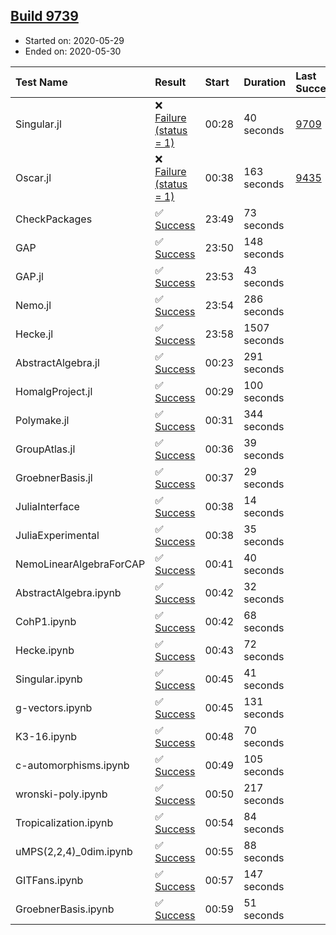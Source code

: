 ## [Build 9739](https://oscarci.mathematik.uni-kl.de/job/oscar/9739/)

* Started on: 2020-05-29
* Ended on: 2020-05-30

| Test Name    | Result | Start | Duration | Last Success | First Failure |
|:-------------|:-------|:------|:---------|:-------------|:--------------|
| Singular.jl | ❌ [Failure (status = 1)](https://oscarci.mathematik.uni-kl.de/job/oscar/9739/artifact/logs/build-9739/Singular.jl.log) | 00:28 | 40 seconds | [9709](https://oscarci.mathematik.uni-kl.de/job/oscar/9709/) | [9710](https://oscarci.mathematik.uni-kl.de/job/oscar/9710/) |
| Oscar.jl | ❌ [Failure (status = 1)](https://oscarci.mathematik.uni-kl.de/job/oscar/9739/artifact/logs/build-9739/Oscar.jl.log) | 00:38 | 163 seconds | [9435](https://oscarci.mathematik.uni-kl.de/job/oscar/9435/) | [9436](https://oscarci.mathematik.uni-kl.de/job/oscar/9436/) |
| CheckPackages | ✅ [Success](https://oscarci.mathematik.uni-kl.de/job/oscar/9739/artifact/logs/build-9739/CheckPackages.log) | 23:49 | 73 seconds |  |  |
| GAP | ✅ [Success](https://oscarci.mathematik.uni-kl.de/job/oscar/9739/artifact/logs/build-9739/GAP.log) | 23:50 | 148 seconds |  |  |
| GAP.jl | ✅ [Success](https://oscarci.mathematik.uni-kl.de/job/oscar/9739/artifact/logs/build-9739/GAP.jl.log) | 23:53 | 43 seconds |  |  |
| Nemo.jl | ✅ [Success](https://oscarci.mathematik.uni-kl.de/job/oscar/9739/artifact/logs/build-9739/Nemo.jl.log) | 23:54 | 286 seconds |  |  |
| Hecke.jl | ✅ [Success](https://oscarci.mathematik.uni-kl.de/job/oscar/9739/artifact/logs/build-9739/Hecke.jl.log) | 23:58 | 1507 seconds |  |  |
| AbstractAlgebra.jl | ✅ [Success](https://oscarci.mathematik.uni-kl.de/job/oscar/9739/artifact/logs/build-9739/AbstractAlgebra.jl.log) | 00:23 | 291 seconds |  |  |
| HomalgProject.jl | ✅ [Success](https://oscarci.mathematik.uni-kl.de/job/oscar/9739/artifact/logs/build-9739/HomalgProject.jl.log) | 00:29 | 100 seconds |  |  |
| Polymake.jl | ✅ [Success](https://oscarci.mathematik.uni-kl.de/job/oscar/9739/artifact/logs/build-9739/Polymake.jl.log) | 00:31 | 344 seconds |  |  |
| GroupAtlas.jl | ✅ [Success](https://oscarci.mathematik.uni-kl.de/job/oscar/9739/artifact/logs/build-9739/GroupAtlas.jl.log) | 00:36 | 39 seconds |  |  |
| GroebnerBasis.jl | ✅ [Success](https://oscarci.mathematik.uni-kl.de/job/oscar/9739/artifact/logs/build-9739/GroebnerBasis.jl.log) | 00:37 | 29 seconds |  |  |
| JuliaInterface | ✅ [Success](https://oscarci.mathematik.uni-kl.de/job/oscar/9739/artifact/logs/build-9739/JuliaInterface.log) | 00:38 | 14 seconds |  |  |
| JuliaExperimental | ✅ [Success](https://oscarci.mathematik.uni-kl.de/job/oscar/9739/artifact/logs/build-9739/JuliaExperimental.log) | 00:38 | 35 seconds |  |  |
| NemoLinearAlgebraForCAP | ✅ [Success](https://oscarci.mathematik.uni-kl.de/job/oscar/9739/artifact/logs/build-9739/NemoLinearAlgebraForCAP.log) | 00:41 | 40 seconds |  |  |
| AbstractAlgebra.ipynb | ✅ [Success](https://oscarci.mathematik.uni-kl.de/job/oscar/9739/artifact/logs/build-9739/AbstractAlgebra.ipynb.log) | 00:42 | 32 seconds |  |  |
| CohP1.ipynb | ✅ [Success](https://oscarci.mathematik.uni-kl.de/job/oscar/9739/artifact/logs/build-9739/CohP1.ipynb.log) | 00:42 | 68 seconds |  |  |
| Hecke.ipynb | ✅ [Success](https://oscarci.mathematik.uni-kl.de/job/oscar/9739/artifact/logs/build-9739/Hecke.ipynb.log) | 00:43 | 72 seconds |  |  |
| Singular.ipynb | ✅ [Success](https://oscarci.mathematik.uni-kl.de/job/oscar/9739/artifact/logs/build-9739/Singular.ipynb.log) | 00:45 | 41 seconds |  |  |
| g-vectors.ipynb | ✅ [Success](https://oscarci.mathematik.uni-kl.de/job/oscar/9739/artifact/logs/build-9739/g-vectors.ipynb.log) | 00:45 | 131 seconds |  |  |
| K3-16.ipynb | ✅ [Success](https://oscarci.mathematik.uni-kl.de/job/oscar/9739/artifact/logs/build-9739/K3-16.ipynb.log) | 00:48 | 70 seconds |  |  |
| c-automorphisms.ipynb | ✅ [Success](https://oscarci.mathematik.uni-kl.de/job/oscar/9739/artifact/logs/build-9739/c-automorphisms.ipynb.log) | 00:49 | 105 seconds |  |  |
| wronski-poly.ipynb | ✅ [Success](https://oscarci.mathematik.uni-kl.de/job/oscar/9739/artifact/logs/build-9739/wronski-poly.ipynb.log) | 00:50 | 217 seconds |  |  |
| Tropicalization.ipynb | ✅ [Success](https://oscarci.mathematik.uni-kl.de/job/oscar/9739/artifact/logs/build-9739/Tropicalization.ipynb.log) | 00:54 | 84 seconds |  |  |
| uMPS(2,2,4)_0dim.ipynb | ✅ [Success](https://oscarci.mathematik.uni-kl.de/job/oscar/9739/artifact/logs/build-9739/uMPS-2-2-4-_0dim.ipynb.log) | 00:55 | 88 seconds |  |  |
| GITFans.ipynb | ✅ [Success](https://oscarci.mathematik.uni-kl.de/job/oscar/9739/artifact/logs/build-9739/GITFans.ipynb.log) | 00:57 | 147 seconds |  |  |
| GroebnerBasis.ipynb | ✅ [Success](https://oscarci.mathematik.uni-kl.de/job/oscar/9739/artifact/logs/build-9739/GroebnerBasis.ipynb.log) | 00:59 | 51 seconds |  |  |

